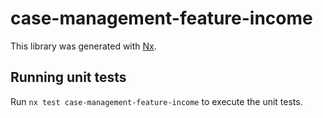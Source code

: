 # case-management-feature-income

This library was generated with [Nx](https://nx.dev).

## Running unit tests

Run `nx test case-management-feature-income` to execute the unit tests.
